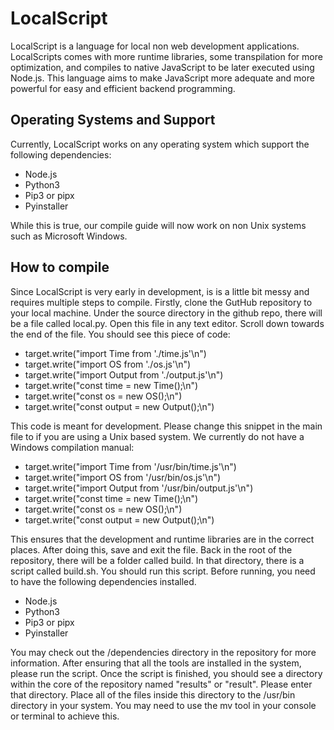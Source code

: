 # LocalScript

LocalScript is a language for local non web development applications. LocalScripts comes with more runtime libraries, some transpilation for more optimization, and compiles to native JavaScript to be later executed using Node.js. This language aims to make JavaScript more adequate and more powerful for easy and efficient backend programming.

## Operating Systems and Support

Currently, LocalScript works on any operating system which support the following dependencies:


* Node.js
* Python3
* Pip3 or pipx
* Pyinstaller

While this is true, our compile guide will now work on non Unix systems such as Microsoft Windows.

## How to compile
Since LocalScript is very early in development, is is a little bit messy and requires multiple steps to compile. Firstly, clone the GutHub repository to your local machine. Under the source directory in the github repo, there will be a file called local.py. Open this file in any text editor. Scroll down towards the end of the file. You should see this piece of code:

* target.write("import Time from './time.js'\n")
* target.write("import OS from './os.js'\n")
* target.write("import Output from './output.js'\n")
* target.write("const time = new Time();\n")
* target.write("const os = new OS();\n")
* target.write("const output = new Output();\n")

This code is meant for development. Please change this snippet in the main file to if you are using a Unix based system. We currently do not have a Windows compilation manual:

* target.write("import Time from '/usr/bin/time.js'\n")
* target.write("import OS from '/usr/bin/os.js'\n")
* target.write("import Output from '/usr/bin/output.js'\n")
* target.write("const time = new Time();\n")
* target.write("const os = new OS();\n")
* target.write("const output = new Output();\n")

This ensures that the development and runtime libraries are in the correct places. After doing this, save and exit the file. Back in the root of the repository, there will be a folder called build. In that directory, there is a script called build.sh. You should run this script. Before running, you need to have the following dependencies installed.

* Node.js
* Python3
* Pip3 or pipx
* Pyinstaller

You may check out the /dependencies directory in the repository for more information. After ensuring that all the tools are installed in the system, please run the script. Once the script is finished, you should see a directory within the core of the repository named "results" or "result". Please enter that directory. Place all of the files inside this directory to the /usr/bin directory in your system. You may need to use the mv tool in your console or terminal to achieve this.
